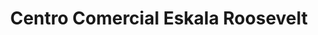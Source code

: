 ---
title: "Centro Comercial Eskala Roosevelt"
url: /zona-3-mixco/centro-comercial-eskala-roosevelt/
shop: Einkaufszentrum
---